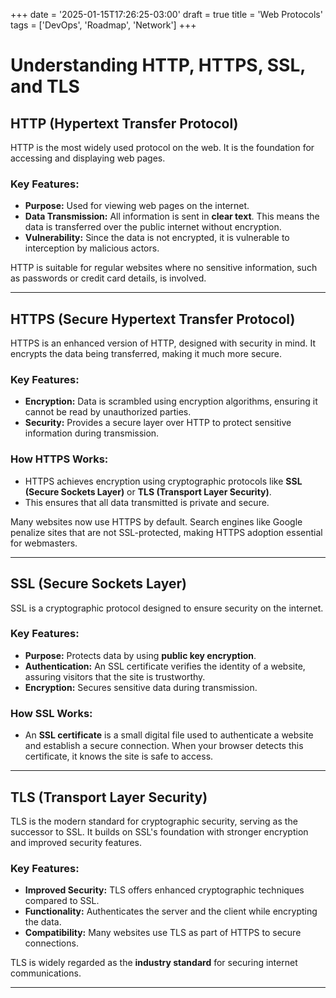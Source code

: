 +++
date = '2025-01-15T17:26:25-03:00'
draft = true
title = 'Web Protocols'
tags = ['DevOps', 'Roadmap', 'Network']
+++

# Understanding HTTP, HTTPS, SSL, and TLS

## HTTP (Hypertext Transfer Protocol)

HTTP is the most widely used protocol on the web. It is the foundation for accessing and displaying web pages.

### Key Features:
- **Purpose:** Used for viewing web pages on the internet.
- **Data Transmission:** All information is sent in **clear text**. This means the data is transferred over the public internet without encryption.
- **Vulnerability:** Since the data is not encrypted, it is vulnerable to interception by malicious actors.

HTTP is suitable for regular websites where no sensitive information, such as passwords or credit card details, is involved.

---

## HTTPS (Secure Hypertext Transfer Protocol)

HTTPS is an enhanced version of HTTP, designed with security in mind. It encrypts the data being transferred, making it much more secure.

### Key Features:
- **Encryption:** Data is scrambled using encryption algorithms, ensuring it cannot be read by unauthorized parties.
- **Security:** Provides a secure layer over HTTP to protect sensitive information during transmission.

### How HTTPS Works:
- HTTPS achieves encryption using cryptographic protocols like **SSL (Secure Sockets Layer)** or **TLS (Transport Layer Security)**.
- This ensures that all data transmitted is private and secure.

Many websites now use HTTPS by default. Search engines like Google penalize sites that are not SSL-protected, making HTTPS adoption essential for webmasters.

---

## SSL (Secure Sockets Layer)

SSL is a cryptographic protocol designed to ensure security on the internet.

### Key Features:
- **Purpose:** Protects data by using **public key encryption**.
- **Authentication:** An SSL certificate verifies the identity of a website, assuring visitors that the site is trustworthy.
- **Encryption:** Secures sensitive data during transmission.

### How SSL Works:
- An **SSL certificate** is a small digital file used to authenticate a website and establish a secure connection. When your browser detects this certificate, it knows the site is safe to access.

---

## TLS (Transport Layer Security)

TLS is the modern standard for cryptographic security, serving as the successor to SSL. It builds on SSL's foundation with stronger encryption and improved security features.

### Key Features:
- **Improved Security:** TLS offers enhanced cryptographic techniques compared to SSL.
- **Functionality:** Authenticates the server and the client while encrypting the data.
- **Compatibility:** Many websites use TLS as part of HTTPS to secure connections.

TLS is widely regarded as the **industry standard** for securing internet communications.

---